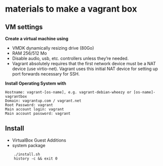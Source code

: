 # materials to make a vagrant box

## VM settings

__Create a virtual machine using__

* VMDK dynamically resizing drive (80Go)
* RAM 256/512 Mo
* Disable audio, usb, etc. controllers unless they’re needed.
* Vagrant absolutely requires that the first network device must be a NAT device (use virtio-net).
   Vagrant uses this initial NAT device for setting up port forwards necessary for SSH.


__Install Operating System with__

    Hostname: vagrant-[os-name], e.g. vagrant-debian-wheezy or [os-name]-vagrantbox
    Domain: vagrantup.com / vagrant.net
    Root Password: vagrant
    Main account login: vagrant
    Main account password: vagrant

## Install

* VirtualBox Guest Additions
* system package

```
    ./install.sh
    history -c && exit 0
```


